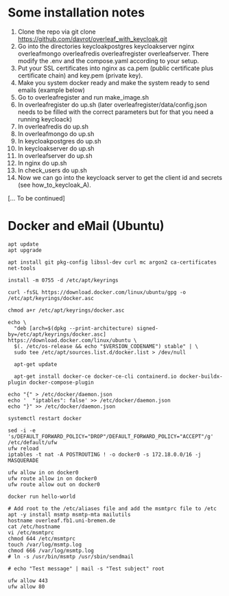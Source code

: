 # Some installation notes

1. Clone the repo via git clone https://github.com/davrot/overleaf_with_keycloak.git
2. Go into the directories keycloakpostgres  keycloakserver  nginx  overleafmongo  overleafredis  overleafregister  overleafserver. There modify the .env and the compose.yaml according to your setup.
3. Put your SSL certificates into nginx as ca.pem (public certificate plus certificate chain) and key.pem (private key).
4. Make you system docker ready and make the system ready to send emails (example below)
5. Go to overleafregister and run make_image.sh
6. In overleafregister do up.sh (later overleafregister/data/config.json needs to be filled with the correct parameters but for that you need a running keycloack)
7. In overleafredis do up.sh
8. In overleafmongo do up.sh
9. In keycloakpostgres do up.sh
10. In keycloakserver do up.sh
11. In overleafserver do up.sh
12. In nginx do up.sh
13. In check_users do up.sh
14. Now we can go into the keycloack server to get the client id and secrets (see how_to_keycloak_A).
    
[... To be continued]

# Docker and eMail (Ubuntu)

```
apt update
apt upgrade

apt install git pkg-config libssl-dev curl mc argon2 ca-certificates net-tools

install -m 0755 -d /etc/apt/keyrings

curl -fsSL https://download.docker.com/linux/ubuntu/gpg -o /etc/apt/keyrings/docker.asc

chmod a+r /etc/apt/keyrings/docker.asc

echo \
  "deb [arch=$(dpkg --print-architecture) signed-by=/etc/apt/keyrings/docker.asc] https://download.docker.com/linux/ubuntu \
  $(. /etc/os-release && echo "$VERSION_CODENAME") stable" | \
  sudo tee /etc/apt/sources.list.d/docker.list > /dev/null
  
  apt-get update
  
  apt-get install docker-ce docker-ce-cli containerd.io docker-buildx-plugin docker-compose-plugin

echo "{" > /etc/docker/daemon.json
echo '  "iptables": false' >> /etc/docker/daemon.json 
echo "}" >> /etc/docker/daemon.json  

systemctl restart docker

sed -i -e 's/DEFAULT_FORWARD_POLICY="DROP"/DEFAULT_FORWARD_POLICY="ACCEPT"/g' /etc/default/ufw
ufw reload
iptables -t nat -A POSTROUTING ! -o docker0 -s 172.18.0.0/16 -j MASQUERADE

ufw allow in on docker0
ufw route allow in on docker0
ufw route allow out on docker0

docker run hello-world
```



```
# Add root to the /etc/aliases file and add the msmtprc file to /etc
apt -y install msmtp msmtp-mta mailutils
hostname overleaf.fb1.uni-bremen.de
cat /etc/hostname
vi /etc/msmtprc
chmod 644 /etc/msmtprc
touch /var/log/msmtp.log
chmod 666 /var/log/msmtp.log
# ln -s /usr/bin/msmtp /usr/sbin/sendmail

# echo "Test message" | mail -s "Test subject" root
```


```
ufw allow 443
ufw allow 80
```

